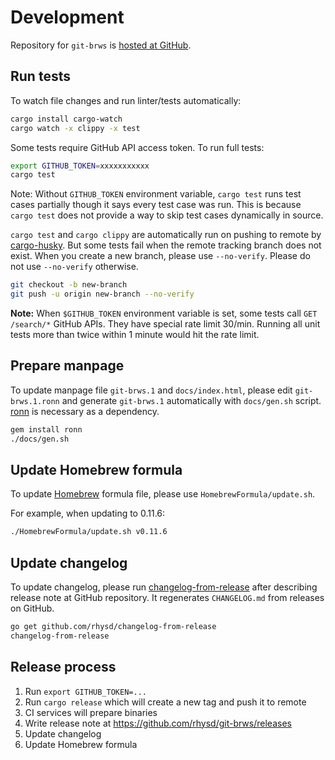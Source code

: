 # Development

Repository for `git-brws` is [hosted at GitHub][github-repo].


## Run tests

To watch file changes and run linter/tests automatically:

```sh
cargo install cargo-watch
cargo watch -x clippy -x test
```

Some tests require GitHub API access token. To run full tests:

```sh
export GITHUB_TOKEN=xxxxxxxxxxx
cargo test
```

Note: Without `GITHUB_TOKEN` environment variable, `cargo test` runs test cases partially though it
says every test case was run. This is because `cargo test` does not provide a way to skip test cases
dynamically in source.

`cargo test` and `cargo clippy` are automatically run on pushing to remote by [cargo-husky][].
But some tests fail when the remote tracking branch does not exist. When you create a new branch,
please use `--no-verify`. Please do not use `--no-verify` otherwise.

```sh
git checkout -b new-branch
git push -u origin new-branch --no-verify
```

**Note:** When `$GITHUB_TOKEN` environment variable is set, some tests call `GET /search/*` GitHub
APIs. They have special rate limit 30/min. Running all unit tests more than twice within 1 minute
would hit the rate limit.


## Prepare manpage

To update manpage file `git-brws.1` and `docs/index.html`, please edit `git-brws.1.ronn` and generate
`git-brws.1` automatically with `docs/gen.sh` script. [ronn][] is necessary as a dependency.

```sh
gem install ronn
./docs/gen.sh
```


## Update Homebrew formula

To update [Homebrew][homebrew] formula file, please use `HomebrewFormula/update.sh`.

For example, when updating to 0.11.6:

```sh
./HomebrewFormula/update.sh v0.11.6
```


## Update changelog

To update changelog, please run [changelog-from-release][] after describing release note at GitHub
repository. It regenerates `CHANGELOG.md` from releases on GitHub.

```sh
go get github.com/rhysd/changelog-from-release
changelog-from-release
```


## Release process

1. Run `export GITHUB_TOKEN=...`
2. Run `cargo release` which will create a new tag and push it to remote
3. CI services will prepare binaries
4. Write release note at https://github.com/rhysd/git-brws/releases
5. Update changelog
6. Update Homebrew formula

[github-repo]: https://github.com/rhysd/git-brws
[cargo-husky]: https://github.com/rhysd/cargo-husky
[ronn]: https://github.com/rtomayko/ronn
[changelog-from-release]: https://github.com/rhysd/changelog-from-release
[homebrew]: https://brew.sh/
